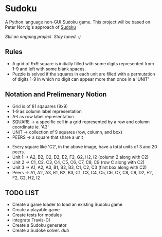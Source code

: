 # Sudoku
A Python language non-GUI Sudoku game.
This project will be based on Peter Norvig's approach of [Sudoku](https://norvig.com/sudoku.html)

*Still an ongoing project. Stay tuned. :)*

## Rules
- A grid of 9x9 square is initially filled with some digits represented from 1-9 and left with some blank spaces.
- Puzzle is solved if the squares in each unit are filled with a permutation of digits 1-9 in which no digit can appear more than once in a 'UNIT'

## Notation and Prelimenary Notion
- Grid is of 81 sqauares (9x9)
- 1-9 as column label representation
- A-I as row label representation
- SQUARE -> a specific cell in a grid represented by a row and column coordinate ie. 'A3'
- UNIT -> collection of 9 squares (row, column, and box)
- PEERS -> a square that share a unit

[](https://github.com/kirbysebastian/Sudoku/blob/master/img/unit_vs_peer.png)

- Every square like 'C2', in the above image, have a total units of 3 and 20 peers.
- Unit 1 -> A2, B2, C2, D2, E2, F2, G2, H2, I2 (column 2 along with C2)
- Unit 2 -> C1, C2, C3, C4, C5, C6, C7, C8, C9 (row C along with C2)
- Unit 3 -> A1, A2, A3, B1, B2, B3, C1, C2, C3 (first box along with C2)
- Peers  -> A1, A2, A3, B1, B2, B3, C1, C3, C4, C5, C6, C7, C8, C9, D2, E2, F2, G2, H2, I2

## TODO LIST
- Create a game loader to load an existing Sudoku game.
- Create a playable game
- Create tests for modules
- Integrate Travis-CI
- Create a Sudoku generator.
- Create a Sudoke solver. *dub* 
